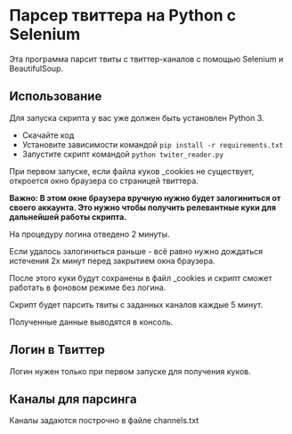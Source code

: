 # Парсер твиттерa на Python с Selenium
Эта программа парсит твиты с твиттер-каналов с помощью Selenium и BeautifulSoup.

## Использование

Для запуска скрипта у вас уже должен быть установлен Python 3.
- Скачайте код
- Установите зависимости командой `pip install -r requirements.txt`
- Запустите скрипт командой `python twiter_reader.py`

При первом запуске, если файла куков _cookies не существует, откроется окно браузера со страницей твиттера.

**Важно: В этом окне браузера вручную нужно будет залогиниться от своего аккаунта. Это нужно чтобы получить релевантные куки для дальнейшей работы скрипта.**

На процедуру логина отведено 2 минуты.

Если удалось залогиниться раньше - всё равно нужно дождаться истечения 2х минут перед закрытием окна браузера.

После этого куки будут сохранены в файл _cookies и скрипт сможет работать в фоновом режиме без логина.

Скрипт будет парсить твиты с заданных каналов каждые 5 минут.

Полученные данные выводятся в консоль.

## Логин в Твиттер
Логин нужен только при первом запуске для получения куков.

## Каналы для парсинга
Каналы задаются построчно в файле channels.txt
